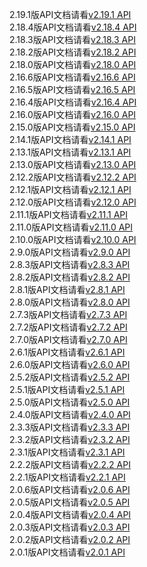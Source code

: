 2.19.1版API文档请看[v2.19.1 API](http://repo.polyv.net/android/sdk/2.19.1/api/index.html)<br/>
2.18.4版API文档请看[v2.18.4 API](http://repo.polyv.net/android/sdk/2.18.4/api/index.html)<br/>
2.18.3版API文档请看[v2.18.3 API](http://repo.polyv.net/android/sdk/2.18.3/api/index.html)<br/>
2.18.2版API文档请看[v2.18.2 API](http://repo.polyv.net/android/sdk/2.18.2/api/index.html)<br/>
2.18.0版API文档请看[v2.18.0 API](http://repo.polyv.net/android/sdk/2.18.0/api/index.html)<br/>
2.16.6版API文档请看[v2.16.6 API](http://repo.polyv.net/android/sdk/2.16.6/api/index.html)<br/>
2.16.5版API文档请看[v2.16.5 API](http://repo.polyv.net/android/sdk/2.16.5/api/index.html)<br/>
2.16.4版API文档请看[v2.16.4 API](http://repo.polyv.net/android/sdk/2.16.4/api/index.html)<br/>
2.16.0版API文档请看[v2.16.0 API](http://repo.polyv.net/android/sdk/2.16.0/api/index.html)<br/>
2.15.0版API文档请看[v2.15.0 API](http://repo.polyv.net/android/sdk/2.15.0/api/index.html)<br/>
2.14.1版API文档请看[v2.14.1 API](http://repo.polyv.net/android/sdk/2.14.1/api/index.html)<br/>
2.13.1版API文档请看[v2.13.1 API](http://repo.polyv.net/android/sdk/2.13.1/api/index.html)<br/>
2.13.0版API文档请看[v2.13.0 API](http://repo.polyv.net/android/sdk/2.13.0/api/index.html)<br/>
2.12.2版API文档请看[v2.12.2 API](http://repo.polyv.net/android/sdk/2.12.2/api/index.html)<br/>
2.12.1版API文档请看[v2.12.1 API](http://repo.polyv.net/android/sdk/2.12.1/api/index.html)<br/>
2.12.0版API文档请看[v2.12.0 API](http://repo.polyv.net/android/sdk/2.12.0/api/index.html)<br/>
2.11.1版API文档请看[v2.11.1 API](http://repo.polyv.net/android/sdk/2.11.1/api/index.html)<br/>
2.11.0版API文档请看[v2.11.0 API](http://repo.polyv.net/android/sdk/2.11.0/api/index.html)<br/>
2.10.0版API文档请看[v2.10.0 API](http://repo.polyv.net/android/sdk/2.10.0/api/index.html)<br/>
2.9.0版API文档请看[v2.9.0 API](http://repo.polyv.net/android/sdk/2.9.0/api/index.html)<br/>
2.8.3版API文档请看[v2.8.3 API](http://repo.polyv.net/android/sdk/2.8.3/api/index.html)<br/>
2.8.2版API文档请看[v2.8.2 API](http://repo.polyv.net/android/sdk/2.8.2/api/index.html)<br/>
2.8.1版API文档请看[v2.8.1 API](http://repo.polyv.net/android/sdk/2.8.1/api/index.html)<br/>
2.8.0版API文档请看[v2.8.0 API](http://repo.polyv.net/android/sdk/2.8.0/api/index.html)<br/>
2.7.3版API文档请看[v2.7.3 API](http://repo.polyv.net/android/sdk/2.7.3/api/index.html)<br/>
2.7.2版API文档请看[v2.7.2 API](http://repo.polyv.net/android/sdk/2.7.2/api/index.html)<br/>
2.7.0版API文档请看[v2.7.0 API](http://repo.polyv.net/android/sdk/2.7.0/api/index.html)<br/>
2.6.1版API文档请看[v2.6.1 API](http://repo.polyv.net/android/sdk/2.6.1/api/index.html)<br/>
2.6.0版API文档请看[v2.6.0 API](http://repo.polyv.net/android/sdk/2.6.0/api/index.html)<br/>
2.5.2版API文档请看[v2.5.2 API](http://repo.polyv.net/android/sdk/2.5.2/api/index.html)<br/>
2.5.1版API文档请看[v2.5.1 API](http://repo.polyv.net/android/sdk/2.5.1/api/index.html)<br/>
2.5.0版API文档请看[v2.5.0 API](http://repo.polyv.net/android/sdk/2.5.0/api/index.html)<br/>
2.4.0版API文档请看[v2.4.0 API](http://repo.polyv.net/android/sdk/2.4.0/api/index.html)<br/>
2.3.3版API文档请看[v2.3.3 API](http://repo.polyv.net/android/sdk/2.3.3/api/index.html)<br/>
2.3.2版API文档请看[v2.3.2 API](http://repo.polyv.net/android/sdk/2.3.2/api/index.html)<br/>
2.3.1版API文档请看[v2.3.1 API](http://repo.polyv.net/android/sdk/2.3.1/api/index.html)<br/>
2.2.2版API文档请看[v2.2.2 API](http://repo.polyv.net/android/sdk/2.2.2/api/index.html)<br/>
2.2.1版API文档请看[v2.2.1 API](http://repo.polyv.net/android/sdk/2.2.1/api/index.html)<br/>
2.0.6版API文档请看[v2.0.6 API](http://repo.polyv.net/android/sdk/2.0.6/api/index.html)<br/>
2.0.5版API文档请看[v2.0.5 API](http://repo.polyv.net/android/sdk/2.0.5/api/index.html)<br/>
2.0.4版API文档请看[v2.0.4 API](http://repo.polyv.net/android/sdk/2.0.4/api/index.html)<br/>
2.0.3版API文档请看[v2.0.3 API](http://repo.polyv.net/android/sdk/2.0.3/api/index.html)<br/>
2.0.2版API文档请看[v2.0.2 API](http://repo.polyv.net/android/sdk/2.0.2/api/index.html)<br/>
2.0.1版API文档请看[v2.0.1 API](http://repo.polyv.net/android/sdk/2.0.1/api/index.html)<br/>

